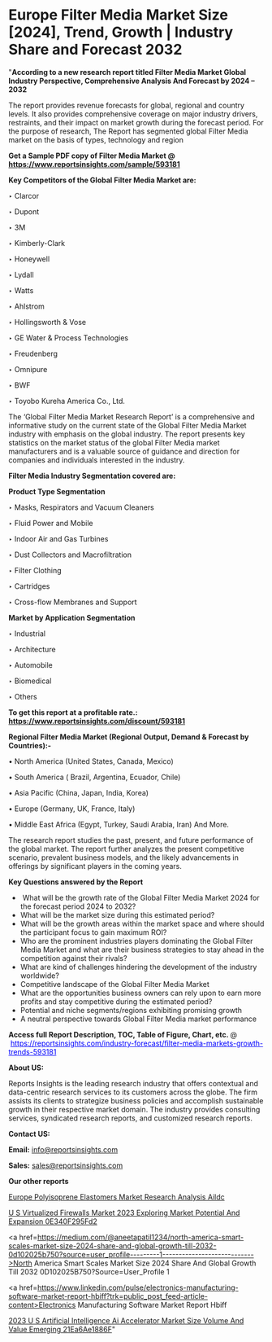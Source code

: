 # Europe Filter Media Market Size [2024], Trend, Growth | Industry Share and Forecast 2032

"<strong>According to a new research report titled Filter Media Market Global Industry Perspective, Comprehensive Analysis And Forecast by 2024 – 2032</strong>

The report provides revenue forecasts for global, regional and country levels. It also provides comprehensive coverage on major industry drivers, restraints, and their impact on market growth during the forecast period. For the purpose of research, The Report has segmented global Filter Media market on the basis of types, technology and region

<strong>Get a Sample PDF copy of Filter Media Market </strong><strong>@<a href=https://www.reportsinsights.com/sample/593181 style=color:#0000ff;> https://www.reportsinsights.com/sample/593181</a></strong></font>

<strong>Key Competitors of the Global Filter Media Market are:</strong>

‣ Clarcor


‣ Dupont


‣ 3M


‣ Kimberly-Clark


‣ Honeywell


‣ Lydall


‣ Watts


‣ Ahlstrom


‣ Hollingsworth & Vose


‣ GE Water & Process Technologies


‣ Freudenberg


‣ Omnipure


‣ BWF


‣ Toyobo Kureha America Co., Ltd.

The ‘Global Filter Media Market Research Report’ is a comprehensive and informative study on the current state of the Global Filter Media Market industry with emphasis on the global industry. The report presents key statistics on the market status of the global Filter Media market manufacturers and is a valuable source of guidance and direction for companies and individuals interested in the industry.

<strong>Filter Media Industry Segmentation covered are:</strong>

<strong>Product Type Segmentation</strong>

‣    Masks, Respirators and Vacuum Cleaners


‣ Fluid Power and Mobile


‣ Indoor Air and Gas Turbines


‣ Dust Collectors and Macrofiltration


‣ Filter Clothing


‣ Cartridges


‣ Cross-flow Membranes and Support

<strong>Market by Application Segmentation</strong>

‣   Industrial


‣ Architecture


‣ Automobile


‣ Biomedical


‣ Others

<strong>To get this report at a profitable rate.: <a href=https://www.reportsinsights.com/discount/593181 style=color:#0000ff;>https://www.reportsinsights.com/discount/593181</a></strong></font>

<strong>Regional Filter Media Market (Regional Output, Demand &amp; Forecast by Countries):-</strong>

• North America (United States, Canada, Mexico)

• South America ( Brazil, Argentina, Ecuador, Chile)

• Asia Pacific (China, Japan, India, Korea)

• Europe (Germany, UK, France, Italy)

• Middle East Africa (Egypt, Turkey, Saudi Arabia, Iran) And More.

The research report studies the past, present, and future performance of the global market. The report further analyzes the present competitive scenario, prevalent business models, and the likely advancements in offerings by significant players in the coming years.

<strong>Key Questions answered by the Report</strong>
<ul>
  <li> What will be the growth rate of the Global Filter Media Market 2024 for the forecast period 2024 to 2032?</li>
  <li>What will be the market size during this estimated period?</li>
  <li>What will be the growth areas within the market space and where should the participant focus to gain maximum ROI?</li>
  <li>Who are the prominent industries players dominating the Global Filter Media Market and what are their business strategies to stay ahead in the competition against their rivals?</li>
  <li>What are kind of challenges hindering the development of the industry worldwide?</li>
  <li>Competitive landscape of the Global Filter Media Market</li>
  <li>What are the opportunities business owners can rely upon to earn more profits and stay competitive during the estimated period?</li>
  <li>Potential and niche segments/regions exhibiting promising growth</li>
  <li>A neutral perspective towards Global Filter Media market performance</li>
</ul>
<strong>Access full Report Description, TOC, Table of Figure, Chart, etc. </strong>@  <a href=https://reportsinsights.com/industry-forecast/filter-media-markets-growth-trends-593181 style=color:#0000ff;>https://reportsinsights.com/industry-forecast/filter-media-markets-growth-trends-593181</a></font>

<strong><strong>About US</strong>:</strong>

Reports Insights is the leading research industry that offers contextual and data-centric research services to its customers across the globe. The firm assists its clients to strategize business policies and accomplish sustainable growth in their respective market domain. The industry provides consulting services, syndicated research reports, and customized research reports.

<strong>Contact US:</strong>

<p class=""""><b>Email:</b> <a href=mailto:info@reportsinsights.com>info@reportsinsights.com</a></p>
<p class=""""><b>Sales:</b> <a href=mailto:sales@reportsinsights.com>sales@reportsinsights.com</a></p>

<strong>Our other reports</strong>

<a href=https://www.linkedin.com/pulse/europe-polyisoprene-elastomers-market-research-analysis-aildc/>Europe Polyisoprene Elastomers Market Research Analysis Aildc</a>

<a href=https://medium.com/@akitotamura255/u-s-virtualized-firewalls-market-2023-exploring-market-potential-and-expansion-0e340f295fd2>U S Virtualized Firewalls Market 2023 Exploring Market Potential And Expansion 0E340F295Fd2</a>

<a href=https://medium.com/@aneetapatil1234/north-america-smart-scales-market-size-2024-share-and-global-growth-till-2032-0d102025b750?source=user_profile---------1---------------------------->North America Smart Scales Market Size 2024 Share And Global Growth Till 2032 0D102025B750?Source=User_Profile         1</a>

<a href=https://www.linkedin.com/pulse/electronics-manufacturing-software-market-report-hbiff?trk=public_post_feed-article-content>Electronics Manufacturing Software Market Report Hbiff</a>

<a href=https://medium.com/@reportsinsights23/2023-u-s-artificial-intelligence-ai-accelerator-market-size-volume-and-value-emerging-21ea6ae1886f>2023 U S Artificial Intelligence Ai Accelerator Market Size Volume And Value Emerging 21Ea6Ae1886F</a>"
